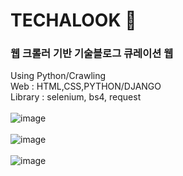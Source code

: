 # TECHALOOK 👀
### 웹 크롤러 기반 기술블로그 큐레이션 웹
Using Python/Crawling
<br>
Web : HTML,CSS,PYTHON/DJANGO <br>
Library : selenium, bs4, request
<br><br>
![image](https://user-images.githubusercontent.com/18044058/109149615-28a5ce80-77ab-11eb-8623-3eaabb46ce8f.png)
<br><br>
![image](https://user-images.githubusercontent.com/18044058/109149675-3c513500-77ab-11eb-9f6b-bab95468a65d.png)
<br><br>
![image](https://user-images.githubusercontent.com/18044058/109149736-52f78c00-77ab-11eb-8af9-2df6349d8419.png)
